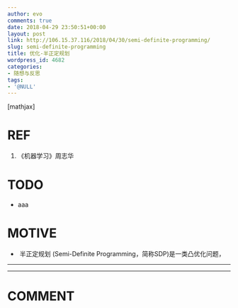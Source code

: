 ```yaml
---
author: evo
comments: true
date: 2018-04-29 23:50:51+00:00
layout: post
link: http://106.15.37.116/2018/04/30/semi-definite-programming/
slug: semi-definite-programming
title: 优化-半正定规划
wordpress_id: 4682
categories:
- 随想与反思
tags:
- '@NULL'
---
```


<!-- more -->

[mathjax]


# REF





 	
  1. 《机器学习》周志华




# TODO





 	
  * aaa




# MOTIVE





 	
  *  半正定规划 (Semi-Definite Programming，简称SDP)是一类凸优化问题，





* * *



























* * *





# COMMENT



